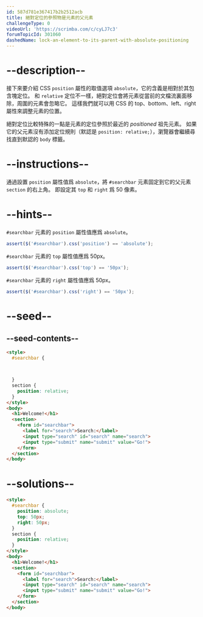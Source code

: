 ```yaml
---
id: 587d781e367417b2b2512acb
title: 絕對定位的參照物是元素的父元素
challengeType: 0
videoUrl: 'https://scrimba.com/c/cyLJ7c3'
forumTopicId: 301060
dashedName: lock-an-element-to-its-parent-with-absolute-positioning
---
```


# --description--

接下來要介紹 CSS `position` 屬性的取值選項 `absolute`，它的含義是相對於其包含塊定位。 和 `relative` 定位不一樣，絕對定位會將元素從當前的文檔流裏面移除，周圍的元素會忽略它。 這樣我們就可以用 CSS 的 top、bottom、left、right 屬性來調整元素的位置。

絕對定位比較特殊的一點是元素的定位參照於最近的 *positioned* 祖先元素。 如果它的父元素沒有添加定位規則（默認是 `position: relative;`），瀏覽器會繼續尋找直到默認的 `body` 標籤。

# --instructions--

通過設置 `position` 屬性值爲 `absolute`，將 `#searchbar` 元素固定到它的父元素 `section` 的右上角。 即設定其 `top` 和 `right` 爲 50 像素。

# --hints--

`#searchbar` 元素的 `position` 屬性值應爲 `absolute`。

```js
assert($('#searchbar').css('position') == 'absolute');
```

`#searchbar` 元素的 `top` 屬性值應爲 50px。

```js
assert($('#searchbar').css('top') == '50px');
```

`#searchbar` 元素的 `right` 屬性值應爲 50px。

```js
assert($('#searchbar').css('right') == '50px');
```

# --seed--

## --seed-contents--

```html
<style>
  #searchbar {



  }
  section {
    position: relative;
  }
</style>
<body>
  <h1>Welcome!</h1>
  <section>
    <form id="searchbar">
      <label for="search">Search:</label>
      <input type="search" id="search" name="search">
      <input type="submit" name="submit" value="Go!">
    </form>
  </section>
</body>
```

# --solutions--

```html
<style>
  #searchbar {
    position: absolute;
    top: 50px;
    right: 50px;
  }
  section {
    position: relative;
  }
</style>
<body>
  <h1>Welcome!</h1>
  <section>
    <form id="searchbar">
      <label for="search">Search:</label>
      <input type="search" id="search" name="search">
      <input type="submit" name="submit" value="Go!">
    </form>
  </section>
</body>
```

